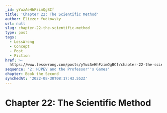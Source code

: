 ```yaml
---
_id: yYwzAeHhFzimQgBCf
title: 'Chapter 22: The Scientific Method'
author: Eliezer_Yudkowsky
url: null
slug: chapter-22-the-scientific-method
type: post
tags:
  - LessWrong
  - Concept
  - Post
  - Fiction
href: >-
  https://www.lesswrong.com/posts/yYwzAeHhFzimQgBCf/chapter-22-the-scientific-method
sequence: '2: HJPEV and the Professor''s Games'
chapter: Book the Second
synchedAt: '2022-08-30T08:17:43.552Z'
---
```


# Chapter 22: The Scientific Method
